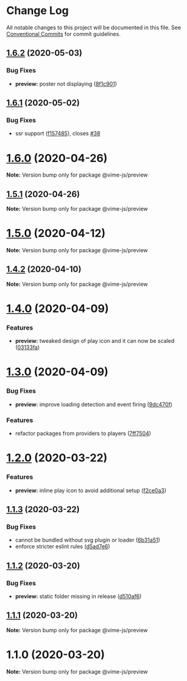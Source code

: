 # Change Log

All notable changes to this project will be documented in this file.
See [Conventional Commits](https://conventionalcommits.org) for commit guidelines.

## [1.6.2](https://github.com/vime-js/vime/tree/master/packages/vime-preview/compare/v1.6.1...v1.6.2) (2020-05-03)


### Bug Fixes

* **preview:** poster not displaying ([8f1c901](https://github.com/vime-js/vime/tree/master/packages/vime-preview/commit/8f1c9012af34163313c7779f229b7a56fd9b998f))





## [1.6.1](https://github.com/vime-js/vime/tree/master/packages/vime-preview/compare/v1.6.0...v1.6.1) (2020-05-02)


### Bug Fixes

* ssr support ([f157485](https://github.com/vime-js/vime/tree/master/packages/vime-preview/commit/f157485266a047e738edbc5fb24576bc52fad52a)), closes [#38](https://github.com/vime-js/vime/tree/master/packages/vime-preview/issues/38)





# [1.6.0](https://github.com/vime-js/vime/tree/master/packages/vime-preview/compare/v1.5.1...v1.6.0) (2020-04-26)

**Note:** Version bump only for package @vime-js/preview





## [1.5.1](https://github.com/vime-js/vime/tree/master/packages/vime-preview/compare/v1.5.0...v1.5.1) (2020-04-26)

**Note:** Version bump only for package @vime-js/preview





# [1.5.0](https://github.com/vime-js/vime/tree/master/packages/vime-preview/compare/v1.4.4...v1.5.0) (2020-04-12)

**Note:** Version bump only for package @vime-js/preview





## [1.4.2](https://github.com/vime-js/vime/tree/master/packages/vime-preview/compare/v1.4.1...v1.4.2) (2020-04-10)

**Note:** Version bump only for package @vime-js/preview





# [1.4.0](https://github.com/vime-js/vime/tree/master/packages/vime-preview/compare/v1.3.0...v1.4.0) (2020-04-09)


### Features

* **preview:** tweaked design of play icon and it can now be scaled ([03133fa](https://github.com/vime-js/vime/tree/master/packages/vime-preview/commit/03133fa37dfb63d10000c90f0a331a1a240a1166))





# [1.3.0](https://github.com/vime-js/vime/tree/master/packages/vime-preview/compare/v1.2.0...v1.3.0) (2020-04-09)


### Bug Fixes

* **preview:** improve loading detection and event firing ([9dc470f](https://github.com/vime-js/vime/tree/master/packages/vime-preview/commit/9dc470fd56f7ca1f981b5d01064a24847beb2c0b))


### Features

* refactor packages from providers to players ([7ff7504](https://github.com/vime-js/vime/tree/master/packages/vime-preview/commit/7ff75045788b267688f4cb7f970ce9bb3426036a))





# [1.2.0](https://github.com/vime-js/vime/tree/master/packages/vime-preview/compare/v1.1.3...v1.2.0) (2020-03-22)


### Features

* **preview:** inline play icon to avoid additional setup ([f2ce0a3](https://github.com/vime-js/vime/tree/master/packages/vime-preview/commit/f2ce0a3507e4263a7883b02a94fd5e97c1b3f7b6))





## [1.1.3](https://github.com/vime-js/vime/tree/master/packages/vime-preview/compare/v1.1.2...v1.1.3) (2020-03-22)


### Bug Fixes

* cannot be bundled without svg plugin or loader ([6b31a51](https://github.com/vime-js/vime/tree/master/packages/vime-preview/commit/6b31a51f03b858f337e2f2811a89cd60c44bcc9d))
* enforce stricter eslint rules ([d5ad7e6](https://github.com/vime-js/vime/tree/master/packages/vime-preview/commit/d5ad7e653cc41e82681d86f475d94a01629fe07d))





## [1.1.2](https://github.com/vime-js/vime/tree/master/packages/vime-preview/compare/v1.1.1...v1.1.2) (2020-03-20)


### Bug Fixes

* **preview:** static folder missing in release ([d510af6](https://github.com/vime-js/vime/tree/master/packages/vime-preview/commit/d510af65005d5ebf80e2f69e445187594fd7fd63))





## [1.1.1](https://github.com/vime-js/vime/tree/master/packages/vime-preview/compare/v1.1.0...v1.1.1) (2020-03-20)

**Note:** Version bump only for package @vime-js/preview





# 1.1.0 (2020-03-20)

**Note:** Version bump only for package @vime-js/preview
